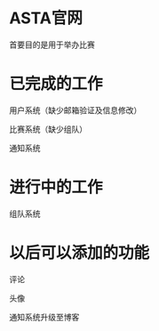 # ASTA官网

首要目的是用于举办比赛



# 已完成的工作

用户系统（缺少邮箱验证及信息修改）

比赛系统（缺少组队）

通知系统



# 进行中的工作

组队系统

# 以后可以添加的功能

评论

头像

通知系统升级至博客